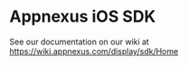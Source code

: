Appnexus iOS SDK
=====================
See our documentation on our wiki at https://wiki.appnexus.com/display/sdk/Home
